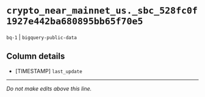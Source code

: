 # `crypto_near_mainnet_us._sbc_528fc0f1927e442ba680895bb65f70e5`
`bq-1` | `bigquery-public-data`

## Column details
* [TIMESTAMP] `last_update`

-------------------------------------------------------------------------------
*Do not make edits above this line.*
